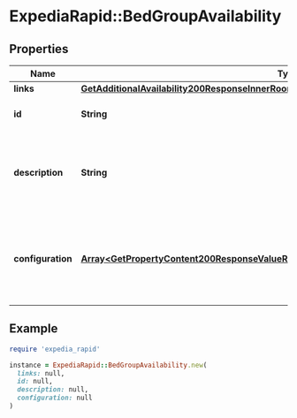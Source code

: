 # ExpediaRapid::BedGroupAvailability

## Properties

| Name | Type | Description | Notes |
| ---- | ---- | ----------- | ----- |
| **links** | [**GetAdditionalAvailability200ResponseInnerRoomsInnerRatesInnerBedGroupsValueLinks**](GetAdditionalAvailability200ResponseInnerRoomsInnerRatesInnerBedGroupsValueLinks.md) |  | [optional] |
| **id** | **String** | Unique identifier for a bed group. | [optional] |
| **description** | **String** | This is a display ready description of a bed configuration for this room. | [optional] |
| **configuration** | [**Array&lt;GetPropertyContent200ResponseValueRoomsValueBedGroupsValueConfigurationInner&gt;**](GetPropertyContent200ResponseValueRoomsValueBedGroupsValueConfigurationInner.md) | The bed configuration for a given room. This array can be empty for the related bed group. | [optional] |

## Example

```ruby
require 'expedia_rapid'

instance = ExpediaRapid::BedGroupAvailability.new(
  links: null,
  id: null,
  description: null,
  configuration: null
)
```

